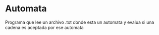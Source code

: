 # Automata
Programa que lee un archivo .txt donde esta un automata y evalua si una cadena es aceptada por ese automata
